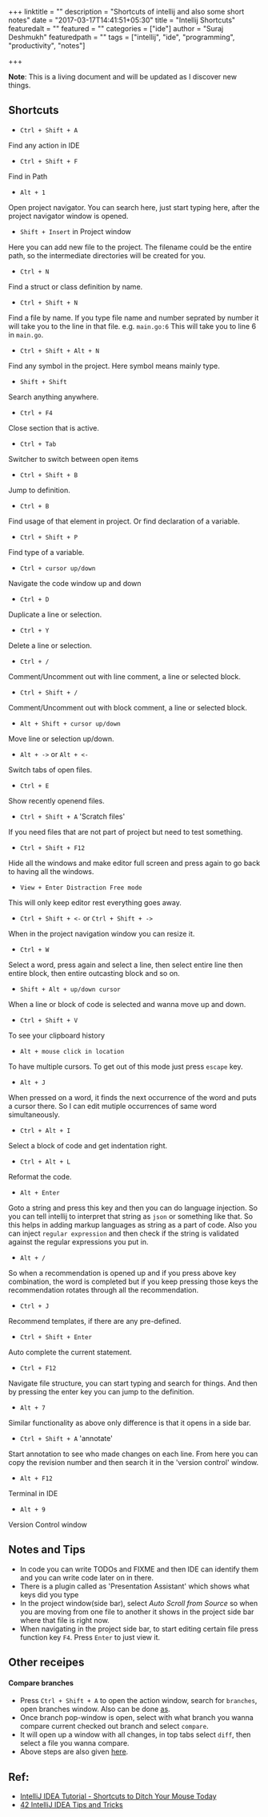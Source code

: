 +++
linktitle = ""
description = "Shortcuts of intellij and also some short notes"
date = "2017-03-17T14:41:51+05:30"
title = "Intellij Shortcuts"
featuredalt = ""
featured = ""
categories = ["ide"]
author = "Suraj Deshmukh"
featuredpath = ""
tags = ["intellij", "ide", "programming", "productivity", "notes"]

+++



**Note**: This is a living document and will be updated as I discover new things.

## Shortcuts

- `Ctrl + Shift + A`

Find any action in IDE

- `Ctrl + Shift + F`

Find in Path

- `Alt + 1`

Open project navigator.
You can search here, just start typing here, after the project navigator window is opened.

- `Shift + Insert` in Project window

Here you can add new file to the project. The filename could be the entire path, so the intermediate directories will be created for you.

- `Ctrl + N`

Find a struct or class definition by name.

- `Ctrl + Shift + N`

Find a file by name.
If you type file name and number seprated by number it will take you to the line in that file. e.g. `main.go:6` This will take you to line 6 in `main.go`.

- `Ctrl + Shift + Alt + N`

Find any symbol in the project. Here symbol means mainly type.

- `Shift + Shift`

Search anything anywhere.

- `Ctrl + F4`

Close section that is active.

- `Ctrl + Tab`

Switcher to switch between open items

- `Ctrl + Shift + B`

Jump to definition.

- `Ctrl + B`

Find usage of that element in project. Or find declaration of a variable.

- `Ctrl + Shift + P`

Find type of a variable.

- `Ctrl + cursor up/down`

Navigate the code window up and down

- `Ctrl + D`

Duplicate a line or selection.

- `Ctrl + Y`

Delete a line or selection.

- `Ctrl + /`

Comment/Uncomment out with line comment, a line or selected block.

- `Ctrl + Shift + /`

Comment/Uncomment out with block comment, a line or selected block.

- `Alt + Shift + cursor up/down`

Move line or selection up/down.

- `Alt + ->` or `Alt + <-`

Switch tabs of open files.

- `Ctrl + E`

Show recently openend files.

- `Ctrl + Shift + A` 'Scratch files'

If you need files that are not part of project but need to test something.

- `Ctrl + Shift + F12`

Hide all the windows and make editor full screen and press again to go back to having all the windows.

- `View + Enter Distraction Free mode`

This will only keep editor rest everything goes away.

- `Ctrl + Shift + <-` or `Ctrl + Shift + ->`

When in the project navigation window you can resize it.

- `Ctrl + W`

Select a word, press again and select a line, then select entire line then entire block, then entire outcasting block and so on.

- `Shift + Alt + up/down cursor`

When a line or block of code is selected and wanna move up and down.

- `Ctrl + Shift + V`

To see your clipboard history

- `Alt + mouse click in location`

To have multiple cursors. To get out of this mode just press `escape` key.

- `Alt + J`

When pressed on a word, it finds the next occurrence of the word and puts a cursor there. So I can edit mutiple occurrences of same word simultaneously.

- `Ctrl + Alt + I`

Select a block of code and get indentation right.

- `Ctrl + Alt + L`

Reformat the code.

- `Alt + Enter`

Goto a string and press this key and then you can do language injection. So you can tell intellij to interpret that string as `json` or something like that.
So this helps in adding markup languages as string as a part of code. Also you can inject `regular expression` and then check if the string is validated
against the regular expressions you put in.

- `Alt + /`

So when a recommendation is opened up and if you press above key combination, the word is completed but if you keep pressing those keys the recommendation
rotates through all the recommendation.

- `Ctrl + J`

Recommend templates, if there are any pre-defined.

- `Ctrl + Shift + Enter`

Auto complete the current statement.

- `Ctrl + F12`

Navigate file structure, you can start typing and search for things. And then by pressing the enter key you can jump to the definition.

- `Alt + 7`

Similar functionality as above only difference is that it opens in a side bar.

- `Ctrl + Shift + A` 'annotate'

Start annotation to see who made changes on each line. From here you can copy the revision number and then search it in the 'version control' window.

- `Alt + F12`

Terminal in IDE

- `Alt + 9`

Version Control window


## Notes and Tips

- In code you can write TODOs and FIXME and then IDE can identify them and you can write code later on in there.
- There is a plugin called as 'Presentation Assistant' which shows what keys did you type
- In the project window(side bar), select *Auto Scroll from Source* so when you are moving from one file to another it shows in the project side bar where that file is right now.
- When navigating in the project side bar, to start editing certain file press function key `F4`. Press `Enter` to just view it.


## Other receipes

#### Compare branches

- Press `Ctrl + Shift + A` to open the action window, search for `branches`, open branches window. Also can be done [as](https://www.jetbrains.com/help/pycharm/2016.1/accessing-git-branches-popup-menu.html).
- Once branch pop-window is open, select with what branch you wanna compare current checked out branch and select `compare`.
- It will open up a window with all changes, in top tabs select `diff`, then select a file you wanna compare.
- Above steps are also given [here](https://www.jetbrains.com/help/pycharm/2016.1/merging-deleting-and-comparing-branches.html).


## Ref:

- [IntelliJ IDEA Tutorial - Shortcuts to Ditch Your Mouse Today](https://www.youtube.com/watch?v=vsyT-7n5-1I)
- [42 IntelliJ IDEA Tips and Tricks](https://youtu.be/eq3KiAH4IBI)

